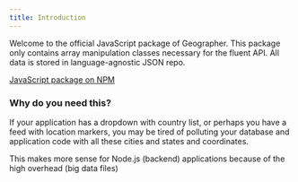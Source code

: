 ```yaml
---
title: Introduction
---
```


Welcome to the official JavaScript package of Geographer. This package only contains array manipulation
classes necessary for the fluent API. All data is stored in language-agnostic JSON repo.

[JavaScript package on NPM](https://www.npmjs.com/package/geographer-js)

### Why do you need this?

If your application has a dropdown with country list, or perhaps you have a feed with location markers, you 
may be tired of polluting your database and application code with all these cities and states and coordinates.

This makes more sense for Node.js (backend) applications because of the high overhead (big data files)